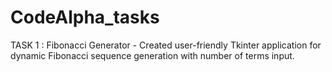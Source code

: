 # CodeAlpha_tasks
TASK 1 : Fibonacci Generator - Created user-friendly Tkinter application for dynamic Fibonacci sequence generation with number of terms input. 
